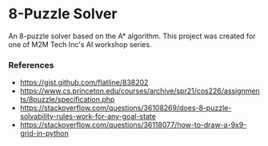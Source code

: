 # 8-Puzzle Solver

An 8-puzzle solver based on the A* algorithm. This project was created for one of M2M Tech Inc's AI workshop series.

### References
- https://gist.github.com/flatline/838202
- https://www.cs.princeton.edu/courses/archive/spr21/cos226/assignments/8puzzle/specification.php 
- https://stackoverflow.com/questions/36108269/does-8-puzzle-solvability-rules-work-for-any-goal-state 
- https://stackoverflow.com/questions/36118077/how-to-draw-a-9x9-grid-in-python



